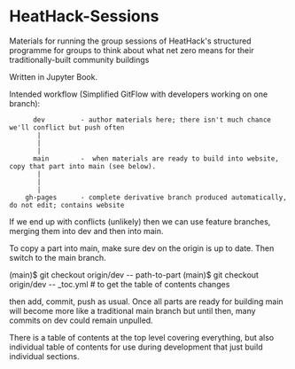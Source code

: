 # HeatHack-Sessions
Materials for running the group sessions of HeatHack's structured programme for groups to think about what net zero means for their traditionally-built community buildings 

Written in Jupyter Book.

Intended workflow (Simplified GitFlow with developers working on one branch):

          dev         - author materials here; there isn't much chance we'll conflict but push often
           |
           |
           |
          main        -  when materials are ready to build into website, copy that part into main (see below).
           |
           |
           |
        gh-pages      - complete derivative branch produced automatically, do not edit; contains website

If we end up with conflicts (unlikely) then we can use feature branches, merging them into dev and then into main.

To copy a part into main, make sure dev on the origin is up to date.  Then switch to the main branch.

(main)$ git checkout origin/dev -- path-to-part
(main)$ git checkout origin/dev -- _toc.yml      # to get the table of contents changes

then add, commit, push as usual.  Once all parts are ready for building main will become more like a traditional main branch but until then, many commits on dev could remain unpulled.

There is a table of contents at the top level covering everything, but also individual table of contents for use during development that just build individual sections.